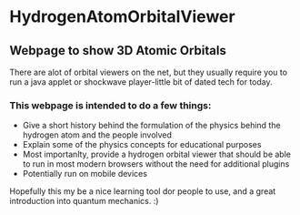 # HydrogenAtomOrbitalViewer
## Webpage to show 3D Atomic Orbitals
There are alot of orbital viewers on the net, but they usually require you to run a java applet or 
shockwave player-little bit of dated tech for today. 

### This webpage is intended to do a few things:
* Give a short history behind the formulation of the physics behind the hydrogen atom and the people involved
* Explain some of the physics concepts for educational purposes
* Most importanlty, provide a hydrogen orbital viewer that should be able to run in most modern browsers without the need for
additional plugins
* Potentially run on mobile devices

Hopefully this my be a nice learning tool dor people to use, and a great introduction into quantum mechanics. :)
